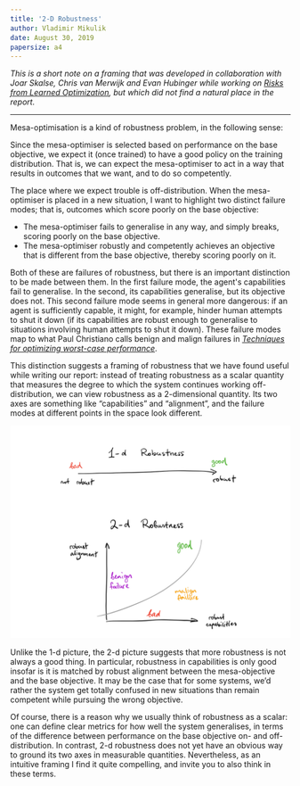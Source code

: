 ```yaml
---
title: '2-D Robustness'
author: Vladimir Mikulik
date: August 30, 2019
papersize: a4
---
```


_This is a short note on a framing that was developed in collaboration with Joar Skalse, Chris van Merwijk and Evan Hubinger while working on [Risks from Learned Optimization](https://arxiv.org/abs/1906.01820), but which did not find a natural place in the report._

* * *

Mesa-optimisation is a kind of robustness problem, in the following sense:

Since the mesa-optimiser is selected based on performance on the base objective, we expect it (once trained) to have a good policy on the training distribution. That is, we can expect the mesa-optimiser to act in a way that results in outcomes that we want, and to do so competently.

The place where we expect trouble is off-distribution. When the mesa-optimiser is placed in a new situation, I want to highlight two distinct failure modes; that is, outcomes which score poorly on the base objective:

*   The mesa-optimiser fails to generalise in any way, and simply breaks, scoring poorly on the base objective.
*   The mesa-optimiser robustly and competently achieves an objective that is different from the base objective, thereby scoring poorly on it.

Both of these are failures of robustness, but there is an important distinction to be made between them. In the first failure mode, the agent's capabilities fail to generalise. In the second, its capabilities generalise, but its objective does not. This second failure mode seems in general more dangerous: if an agent is sufficiently capable, it might, for example, hinder human attempts to shut it down (if its capabilities are robust enough to generalise to situations involving human attempts to shut it down). These failure modes map to what Paul Christiano calls benign and malign failures in _[Techniques for optimizing worst-case performance](https://ai-alignment.com/techniques-for-optimizing-worst-case-performance-39eafec74b99)_.

This distinction suggests a framing of robustness that we have found useful while writing our report: instead of treating robustness as a scalar quantity that measures the degree to which the system continues working off-distribution, we can view robustness as a 2-dimensional quantity. Its two axes are something like “capabilities” and “alignment”, and the failure modes at different points in the space look different.

![fig 1](https://raw.githubusercontent.com/vmikulik/essays/master/2d_robustness/Figure_1_v2.JPG)

Unlike the 1-d picture, the 2-d picture suggests that more robustness is not always a good thing. In particular, robustness in capabilities is only good insofar is it is matched by robust alignment between the mesa-objective and the base objective. It may be the case that for some systems, we’d rather the system get totally confused in new situations than remain competent while pursuing the wrong objective.

Of course, there is a reason why we usually think of robustness as a scalar: one can define clear metrics for how well the system generalises, in terms of the difference between performance on the base objective on- and off-distribution. In contrast, 2-d robustness does not yet have an obvious way to ground its two axes in measurable quantities. Nevertheless, as an intuitive framing I find it quite compelling, and invite you to also think in these terms.
